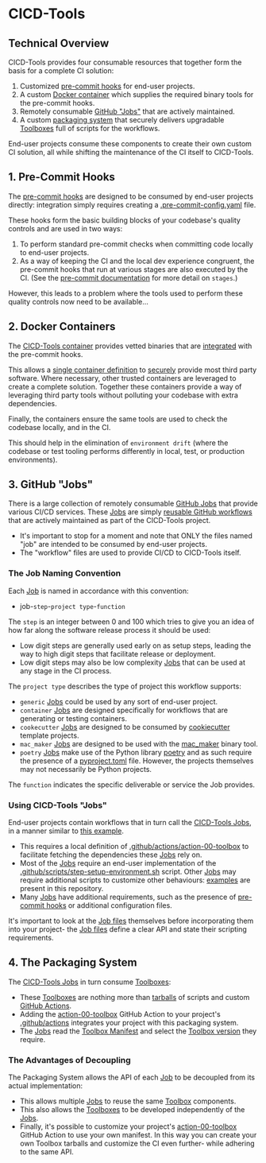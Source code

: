 # CICD-Tools

## Technical Overview

CICD-Tools provides four consumable resources that together form the basis for a complete CI solution:

1. Customized [pre-commit hooks](https://github.com/cicd-tools-org/pre-commit) for end-user projects.
2. A custom [Docker container](../.cicd-tools/container/Dockerfile) which supplies the required binary tools for the pre-commit hooks.
3. Remotely consumable [GitHub "Jobs"](../.github/workflows) that are actively maintained.
4. A custom [packaging system](https://github.com/cicd-tools-org/manifest/blob/master/manifest.json.asc) that securely delivers upgradable [Toolboxes](../cicd-tools/boxes) full of scripts for the workflows.

End-user projects consume these components to create their own custom CI solution, all while shifting the maintenance of the CI itself to CICD-Tools.

## 1. Pre-Commit Hooks

The [pre-commit hooks](https://github.com/cicd-tools-org/pre-commit) are designed to be consumed by end-user projects directly: integration simply requires creating a [.pre-commit-config.yaml](../.pre-commit-config.yaml) file.

These hooks form the basic building blocks of your codebase's quality controls and are used in two ways:
1. To perform standard pre-commit checks when committing code locally to end-user projects.
2. As a way of keeping the CI and the local dev experience congruent, the pre-commit hooks that run at various stages are also executed by the CI.  (See the [pre-commit documentation](https://pre-commit.com/#config-stages) for more detail on `stages`.)

However, this leads to a problem where the tools used to perform these quality controls now need to be available...

## 2. Docker Containers

The [CICD-Tools container](https://ghcr.io/cicd-tools-org/cicd-tools) provides vetted binaries that are [integrated](https://github.com/cicd-tools-org/pre-commit/blob/master/.pre-commit-hooks.yaml) with the pre-commit hooks.

This allows a [single container definition](../.cicd-tools/container/Dockerfile) to [securely](../.cicd-tools/container/Dockerfile.sha256) provide most third party software. Where necessary, other trusted containers are leveraged to create a complete solution. Together these containers provide a way of leveraging third party tools without polluting your codebase with extra dependencies.

Finally, the containers ensure the same tools are used to check the codebase locally, and in the CI.  

This should help in the elimination of `environment drift` (where the codebase or test tooling performs differently in local, test, or production environments).

## 3. GitHub "Jobs"

There is a large collection of remotely consumable [GitHub Jobs](../.github/workflows) that provide various CI/CD services.  These [Jobs](../.github/workflows) are simply [reusable GitHub workflows](https://docs.github.com/actions/using-workflows/reusing-workflows) that are actively maintained as part of the CICD-Tools project.

- It's important to stop for a moment and note that ONLY the files named "job" are intended to be consumed by end-user projects.  
- The "workflow" files are used to provide CI/CD to CICD-Tools itself.

### The Job Naming Convention

Each [Job](../.github/workflows) is named in accordance with this convention:

- job-`step`-`project type`-`function`

The `step` is an integer between 0 and 100 which tries to give you an idea of how far along the software release process it should be used:
- Low digit steps are generally used early on as setup steps, leading the way to high digit steps that facilitate release or deployment.
- Low digit steps may also be low complexity [Jobs](../.github/workflows) that can be used at any stage in the CI process.

The `project type` describes the type of project this workflow supports:
- `generic` [Jobs](../.github/workflows) could be used by any sort of end-user project.
- `container` [Jobs](../.github/workflows) are designed specifically for workflows that are generating or testing containers.
- `cookecutter` [Jobs](../.github/workflows) are designed to be consumed by [cookiecutter](https://github.com/cookiecutter/cookiecutter) template projects.
- `mac_maker` [Jobs](../.github/workflows) are designed to be used with the [mac_maker](https://github.com/osx-provisioner/mac_maker) binary tool.
- `poetry` [Jobs](../.github/workflows) make use of the Python library [poetry](https://python-poetry.org/) and as such require the presence of a [pyproject.toml](../pyproject.toml) file.  However, the projects themselves may not necessarily be Python projects.

The `function` indicates the specific deliverable or service the Job provides.

### Using CICD-Tools "Jobs"

End-user projects contain workflows that in turn call the [CICD-Tools Jobs](../.github/workflows), in a manner similar to [this example](../{{cookiecutter.project_slug}}/.github/workflows/workflow-push.yml).

- This requires a local definition of [.github/actions/action-00-toolbox](../{{cookiecutter.project_slug}}/.github/actions/action-00-toolbox/action.yml) to facilitate fetching the dependencies these [Jobs](../.github/workflows) rely on.
- Most of the [Jobs](../.github/workflows) require an end-user implementation of the [.github/scripts/step-setup-environment.sh](../{{cookiecutter.project_slug}}/.github/scripts/step-setup-environment.sh) script.  Other [Jobs](../.github/workflows) may require additional scripts to customize other behaviours: [examples](../{{cookiecutter.project_slug}}/.github/scripts) are present in this repository.
- Many [Jobs](../.github/workflows) have additional requirements, such as the presence of [pre-commit hooks](https://github.com/cicd-tools-org/cicd-tools) or additional configuration files.

It's important to look at the [Job files](../.github/workflows) themselves before incorporating them into your project- the [Job files](../.github/workflows) define a clear API and state their scripting requirements.

## 4. The Packaging System

The [CICD-Tools Jobs](../.github/workflows) in turn consume [Toolboxes](../cicd-tools/boxes):
- These [Toolboxes](../cicd-tools/boxes) are nothing more than [tarballs](https://en.wikipedia.org/wiki/Tar_(computing)) of scripts and custom [GitHub Actions](../cicd-tools/boxes/0.1.0/ci/github/actions).
- Adding the [action-00-toolbox](../.github/actions/action-00-toolbox/action.yml) GitHub Action to your project's [.github/actions](.github/actions) integrates your project with this packaging system.
- The [Jobs](../.github/workflows) read the [Toolbox Manifest](https://github.com/cicd-tools-org/manifest/blob/master/manifest.json.asc) and select the [Toolbox version](../cicd-tools/boxes) they require.

### The Advantages of Decoupling

The Packaging System allows the API of each [Job](../.github/workflows) to be decoupled from its actual implementation:
- This allows multiple [Jobs](../.github/workflows) to reuse the same [Toolbox](../cicd-tools/boxes) components.
- This also allows the [Toolboxes](../cicd-tools/boxes) to be developed independently of the [Jobs](../.github/workflows).
- Finally, it's possible to customize your project's [action-00-toolbox](../.github/actions/action-00-toolbox/action.yml) GitHub Action to use your own manifest.  In this way you can create your own Toolbox tarballs and customize the CI even further- while adhering to the same API.
